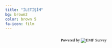 ```yaml
---
title: "İLETİŞİM"
bg: brown2
color: brown 5
fa-icon: film
---
```


<script src="http://www.emailmeform.com/builder/forms/jsform/4iMQ6yXpbLe9ex" type="text/javascript"></script>
<div style="margin-top:18px;text-align:center"><div id='emf_advertisement'><font face="Verdana" size="2" color="#000000">Powered by</font><span style="position: relative; padding-left: 3px; bottom: -5px;"><img src="//assets.emailmeform.com/images/footer-logo.png?RU1GLTAyLTI5" /></span><font face="Verdana" size="2" color="#000000">EMF </font><a style="text-decoration:none;" href="http://www.emailmeform.com/survey.html" target="_blank"><font face="Verdana" size="2" color="#000000">Survey</font></a></div></div>
